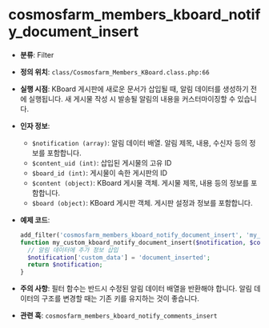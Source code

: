 # cosmosfarm_members_kboard_notify_document_insert

- **분류**: Filter
- **정의 위치**: `class/Cosmosfarm_Members_KBoard.class.php:66`
- **실행 시점**: KBoard 게시판에 새로운 문서가 삽입될 때, 알림 데이터를 생성하기 전에 실행됩니다. 새 게시물 작성 시 발송될 알림의 내용을 커스터마이징할 수 있습니다.
- **인자 정보**:
  - `$notification (array)`: 알림 데이터 배열. 알림 제목, 내용, 수신자 등의 정보를 포함합니다.
  - `$content_uid (int)`: 삽입된 게시물의 고유 ID
  - `$board_id (int)`: 게시물이 속한 게시판의 ID
  - `$content (object)`: KBoard 게시물 객체. 게시물 제목, 내용 등의 정보를 포함합니다.
  - `$board (object)`: KBoard 게시판 객체. 게시판 설정과 정보를 포함합니다.
- **예제 코드**:

  ```php
  add_filter('cosmosfarm_members_kboard_notify_document_insert', 'my_custom_kboard_notify_document_insert', 10, 5);
  function my_custom_kboard_notify_document_insert($notification, $content_uid, $board_id, $content, $board) {
    // 알림 데이터에 추가 정보 삽입
    $notification['custom_data'] = 'document_inserted';
    return $notification;
  }
  ```

- **주의 사항**: 필터 함수는 반드시 수정된 알림 데이터 배열을 반환해야 합니다. 알림 데이터의 구조를 변경할 때는 기존 키를 유지하는 것이 좋습니다.
- **관련 훅**: `cosmosfarm_members_kboard_notify_comments_insert`

